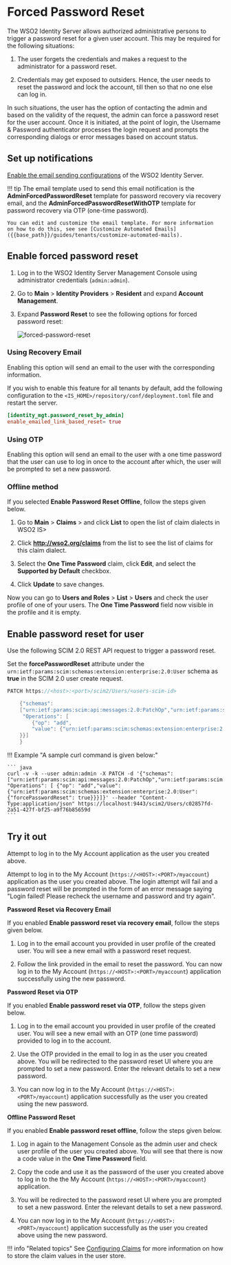 # Forced Password Reset

The WSO2 Identity Server allows authorized administrative persons to
trigger a password reset for a given user account. This may be required
for the following situations:

1.  The user forgets the credentials and makes a request to the
    administrator for a password reset.
    
2.  Credentials may get exposed to outsiders. Hence, the user needs to reset the password and lock the account, till then so that no
    one else can log in.

In such situations, the user has the option of contacting the admin and
based on the validity of the request, the admin can force a password
reset for the user account. Once it is initiated, at the point of login,
the Username & Password authenticator processes the login request and prompts the
corresponding dialogs or error messages based on account status.

## Set up notifications

[Enable the email sending configurations]({{base_path}}/deploy/configure-email-sending) of the WSO2 Identity Server.

!!! tip
    The email template used to send this email notification is
    the **AdminForcedPasswordReset** template for password recovery via
    recovery email, and the **AdminForcedPasswordResetWithOTP** template
    for password recovery via OTP (one-time password).

    You can edit and customize the email template. For more information
    on how to do this, see see [Customize Automated Emails]({{base_path}}/guides/tenants/customize-automated-mails).

## Enable forced password reset

1. Log in to the WSO2 Identity Server Management Console using administrator credentials (`admin:admin`).
 
2. Go to **Main** > **Identity Providers** > **Resident** and expand **Account Management**.

3. Expand **Password Reset** to see the following options for forced password reset:

    ![forced-password-reset]({{base_path}}/assets/img/guides/forced-password-reset-options.png)

### Using Recovery Email

Enabling this option will send an email to the user with the
corresponding information.

If you wish to enable this feature for all tenants by default, add the following configuration to the `<IS_HOME>/repository/conf/deployment.toml` file and restart the server.
    
```toml
[identity_mgt.password_reset_by_admin]
enable_emailed_link_based_reset= true
```

### Using OTP

Enabling this option will send an email to the user with a one time
password that the user can use to log in once to the account after
which, the user will be prompted to set a new password.

### Offline method

If you selected **Enable Password Reset Offline**, follow the steps given below.

1.  Go to **Main** > **Claims** > and click **List** to open the list of claim dialects in WSO2 IS>

2.  Click **http://wso2.org/claims** from the list to see the list of claims for this claim dialect.

3.  Select the **One Time Password** claim, click **Edit**, and select
    the **Supported by Default** checkbox.

4.  Click **Update** to save changes.

Now you can go to **Users and Roles** > **List** > **Users** and check the user profile of one of your users. The **One Time Password** field now visible in the profile and it is empty.

## Enable password reset for user
    
Use the following SCIM 2.0 REST API request to trigger a password reset.
    
Set the **forcePasswordReset** attribute under the `urn:ietf:params:scim:schemas:extension:enterprise:2.0:User` schema as
**true** in the SCIM 2.0 user create request. 

```java
PATCH https://<host>:<port>/scim2/Users/<users-scim-id>

    {"schemas": 
    ["urn:ietf:params:scim:api:messages:2.0:PatchOp","urn:ietf:params:scim:schemas:extension:enterprise:2.0:User"],
     "Operations": [
        {"op": "add",
        "value": {"urn:ietf:params:scim:schemas:extension:enterprise:2.0:User": {"forcePasswordReset": true}
    }}]
    }
```
    
!!! Example "A sample curl command is given below:" 

    ``` java 
    curl -v -k --user admin:admin -X PATCH -d '{"schemas":["urn:ietf:params:scim:api:messages:2.0:PatchOp","urn:ietf:params:scim:schemas:extension:enterprise:2.0:User"], "Operations": [ {"op": "add","value": {"urn:ietf:params:scim:schemas:extension:enterprise:2.0:User": {"forcePasswordReset": true}}}]}' --header "Content-Type:application/json" https://localhost:9443/scim2/Users/c02857fd-2a51-427f-bf25-a9f76b85659d
    ```
            
<!--- !!! info 
    In order to force a user to change the password after a specific time
    period, refer [Configuring Password Policy Authenticator](TODO:insert-link). -->

## Try it out

Attempt to log in to the My Account application as the user you created above.

Attempt to log in to the My Account (`https://<HOST>:<PORT>/myaccount`) application as the user you created above. The login attempt will fail and a password reset will be prompted in the form of an error message saying "Login failed! Please recheck the username and password and try again".

**Password Reset via Recovery Email**

If you enabled **Enable password reset via recovery email**, follow the steps given below.
    
1.  Log in to the email account you provided in user profile of the created user. You
    will see a new email with a password reset request.
    
2.  Follow the link provided in the email to reset the password. You can
    now log in to the My Account (`https://<HOST>:<PORT>/myaccount`) application
    successfully using the new password.

**Password Reset via OTP**

If you enabled **Enable password reset via OTP**, follow the steps given below.
    
1.  Log in to the email account you provided in user profile of the created user. You
    will see a new email with an OTP (one time password) provided to log
    in to the account.
    
2.  Use the OTP provided in the email to log in as the user you created above. You will be
    redirected to the password reset UI where you are prompted to set a
    new password. Enter the relevant details to set a new password.
    
3.  You can now log in to the My Account (`https://<HOST>:<PORT>/myaccount`) application successfully as the user you created using the new password.

**Offline Password Reset**

If you enabled **Enable password reset offline**, follow the steps given below.
        
1.  Log in again to the Management Console as the admin user and check
    user profile of the user you created above. You will see that there is now a code value in the **One Time Password** field.
    
2.  Copy the code and use it as the password of the user you created above to log in to the
    the My Account (`https://<HOST>:<PORT>/myaccount`) application.
    
3. You will be redirected to the password reset UI where you are
    prompted to set a new password. Enter the relevant details to set a
    new password.
    
4. You can now log in to the My Account (`https://<HOST>:<PORT>/myaccount`) application successfully as the user you created above using the new password.


!!! info "Related topics"
    See [Configuring Claims]({{base_path}}/guides/dialects/configure-claims) for more
    information on how to store the claim values in the user store.
